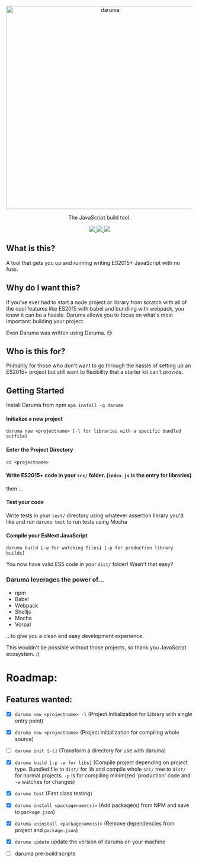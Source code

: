 <p align="center">
  <img alt="daruma" src="http://i.imgur.com/w1VPnph.png" width="546"/>
</p>

<p align="center">
  The JavaScript build tool.
</p>
<p align="center">
  <a href='https://www.npmjs.org/package/daruma'>
    <img src="https://img.shields.io/npm/v/daruma.svg?style=flat-square" />
  </a>
  <a href='http://npm-stat.com/charts.html?package=daruma'>
    <img src="https://img.shields.io/npm/dm/daruma.svg?style=flat-square" />
  </a>
  <a href='./LICENSE'>
    <img src="http://img.shields.io/:license-mit-blue.svg?style=flat-square" />
  </a>
</p>



## What is this?

A tool that gets you up and running writing ES2015+ JavaScript with no fuss.

## Why do I want this?

If you've ever had to start a node project or library from scratch with all of the cool features like ES2015 with babel and bundling with webpack, you know it can be a hassle. Daruma allows you to focus on what's most important: building your project.

Even Daruma was written using Daruma. :smirk:

## Who is this for?

Primarily for those who don't want to go through the hassle of setting up an ES2015+ project but still want to flexibility that a starter kit can't provide.

## Getting Started

Install Daruma from npm `npm install -g daruma`

#### Initialize a new project

`daruma new <projectname> [-l for libraries with a specific bundled outfile]`

#### Enter the Project Directory

`cd <projectname>`

#### Write ES2015+ code in your `src/` folder. (`index.js` is the entry for libraries)

then ...

#### Test your code

Write tests in your `test/` directory using whatever assertion library you'd like and run `daruma test` to run tests using Mocha

#### Compile your EsNext JavaScript

`daruma build [-w for watching files] [-p for production library builds]`

You now have valid ES5 code in your `dist/` folder! Wasn't that easy?

### Daruma leverages the power of...

- npm
- Babel
- Webpack
- Shelljs
- Mocha
- Vorpal

...to give you a clean and easy development experience.

This wouldn't be possible without those projects, so thank you JavaScript ecosystem. :)
# Roadmap:

## Features wanted:

- [x] `daruma new <projectname> -l` (Project Initialization for Library with single entry point)
- [x] `daruma new <projectname>`  (Project initialization for compiling whole source)
- [ ] `daruma init [-l]` (Transform a directory for use with daruma) 
- [x] `daruma build [-p -w for libs]` (Compile project depending on project type. Bundled file to `dist/` for lib and compile whole `src/` tree to `dist/` for normal projects. `-p` is for compiling minimized 'production' code and `-w` watches for changes)
- [x] `daruma test` (First class testing)
- [x] `daruma install <packagename(s)>` (Add package(s) from NPM and save to `package.json`)
- [x] `daruma uninstall <packagename(s)>` (Remove dependencies from project and `package.json`)
- [x] `daruma update` update the version of daruma on your machine
- [ ] daruma pre-build scripts

